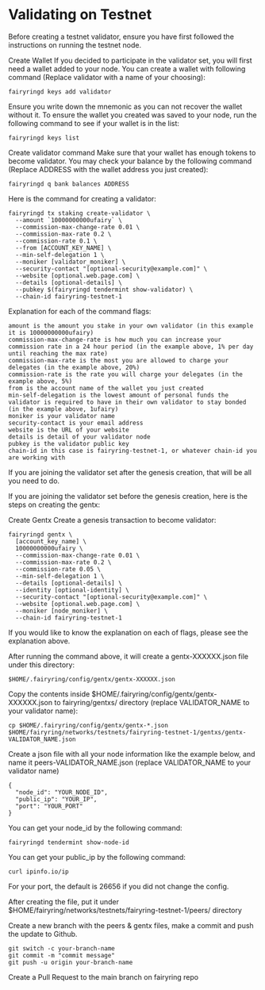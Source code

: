 # Validating on Testnet

Before creating a testnet validator, ensure you have first followed the instructions on running the testnet node.

Create Wallet If you decided to participate in the validator set, you will first need a wallet added to your node. You can create a wallet with following command (Replace validator with a name of your choosing):

```
fairyringd keys add validator
```

Ensure you write down the mnemonic as you can not recover the wallet without it. To ensure the wallet you created was saved to your node, run the following command to see if your wallet is in the list:

```
fairyringd keys list
```

Create validator command Make sure that your wallet has enough tokens to become validator. You may check your balance by the following command (Replace ADDRESS with the wallet address you just created):

```
fairyringd q bank balances ADDRESS
```

Here is the command for creating a validator:

```
fairyringd tx staking create-validator \
  --amount `10000000000ufairy` \
  --commission-max-change-rate 0.01 \
  --commission-max-rate 0.2 \
  --commission-rate 0.1 \
  --from [ACCOUNT_KEY_NAME] \
  --min-self-delegation 1 \
  --moniker [validator_moniker] \
  --security-contact "[optional-security@example.com]" \
  --website [optional.web.page.com] \
  --details [optional-details] \
  --pubkey $(fairyringd tendermint show-validator) \
  --chain-id fairyring-testnet-1
```

Explanation for each of the command flags:

```
amount is the amount you stake in your own validator (in this example it is 10000000000ufairy)
commission-max-change-rate is how much you can increase your commission rate in a 24 hour period (in the example above, 1% per day until reaching the max rate)
commission-max-rate is the most you are allowed to charge your delegates (in the example above, 20%)
commission-rate is the rate you will charge your delegates (in the example above, 5%)
from is the account name of the wallet you just created
min-self-delegation is the lowest amount of personal funds the validator is required to have in their own validator to stay bonded (in the example above, 1ufairy)
moniker is your validator name
security-contact is your email address
website is the URL of your website
details is detail of your validator node
pubkey is the validator public key
chain-id in this case is fairyring-testnet-1, or whatever chain-id you are working with
```

If you are joining the validator set after the genesis creation, that will be all you need to do.

If you are joining the validator set before the genesis creation, here is the steps on creating the gentx:

Create Gentx Create a genesis transaction to become validator:

```
fairyringd gentx \
  [account_key_name] \
  10000000000ufairy \
  --commission-max-change-rate 0.01 \
  --commission-max-rate 0.2 \
  --commission-rate 0.05 \
  --min-self-delegation 1 \
  --details [optional-details] \
  --identity [optional-identity] \
  --security-contact "[optional-security@example.com]" \
  --website [optional.web.page.com] \
  --moniker [node_moniker] \
  --chain-id fairyring-testnet-1
```

If you would like to know the explanation on each of flags, please see the explanation above.

After running the command above, it will create a gentx-XXXXXX.json file under this directory:

```
$HOME/.fairyring/config/gentx/gentx-XXXXXX.json
```

Copy the contents inside $HOME/.fairyring/config/gentx/gentx-XXXXXX.json to fairyring/gentxs/ directory (replace VALIDATOR\_NAME to your validator name):

```
cp $HOME/.fairyring/config/gentx/gentx-*.json $HOME/fairyring/networks/testnets/fairyring-testnet-1/gentxs/gentx-VALIDATOR_NAME.json
```

Create a json file with all your node information like the example below, and name it peers-VALIDATOR\_NAME.json (replace VALIDATOR\_NAME to your validator name)

```
{
  "node_id": "YOUR_NODE_ID",
  "public_ip": "YOUR_IP",
  "port": "YOUR_PORT"
}
```

You can get your node\_id by the following command:

```
fairyringd tendermint show-node-id
```

You can get your public\_ip by the following command:

```
curl ipinfo.io/ip
```

For your port, the default is 26656 if you did not change the config.

After creating the file, put it under $HOME/fairyring/networks/testnets/fairyring-testnet-1/peers/ directory

Create a new branch with the peers & gentx files, make a commit and push the update to Github.

```
git switch -c your-branch-name
git commit -m "commit message"
git push -u origin your-branch-name
```

Create a Pull Request to the main branch on fairyring repo
